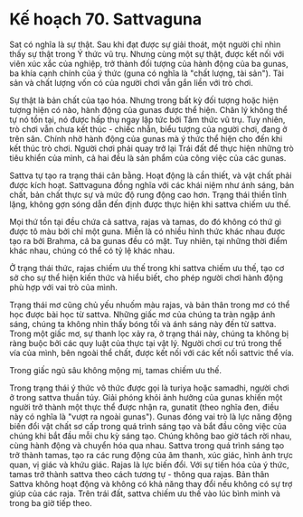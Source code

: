 # Kế hoạch 70. Sattvaguna

Sat có nghĩa là sự thật. Sau khi đạt được sự giải thoát, một người chỉ nhìn thấy sự thật trong Ý thức vũ trụ. Nhưng cùng một sự thật, được kết nối với viên xúc xắc của nghiệp, trở thành đối tượng của hành động của ba gunas, ba khía cạnh chính của ý thức (guna có nghĩa là "chất lượng, tài sản"). Tài sản và chất lượng vốn có của người chơi vẫn gắn liền với trò chơi.

Sự thật là bản chất của tạo hóa. Nhưng trong bất kỳ đối tượng hoặc hiện tượng hiện có nào, hành động của gunas được thể hiện. Chân lý không thể tự nó tồn tại, nó được hấp thụ ngay lập tức bởi Tâm thức vũ trụ. Tuy nhiên, trò chơi vẫn chưa kết thúc - chiếc nhẫn, biểu tượng của người chơi, đang ở trên sân. Chính nhờ hành động của gunas mà ý thức thể hiện cho đến khi kết thúc trò chơi. Người chơi phải quay trở lại Trái đất để thực hiện những trò tiêu khiển của mình, cả hai đều là sản phẩm của công việc của các gunas.

Sattva tự tạo ra trạng thái cân bằng. Hoạt động là cần thiết, và vật chất phải được kích hoạt. Sattvaguna đồng nghĩa với các khái niệm như ánh sáng, bản chất, bản chất thực sự và mức độ rung động cao hơn. Trạng thái thiền tĩnh lặng, không gợn sóng dẫn đến định được thực hiện khi sattva chiếm ưu thế.

Mọi thứ tồn tại đều chứa cả sattva, rajas và tamas, do đó không có thứ gì được tô màu bởi chỉ một guna. Miễn là có nhiều hình thức khác nhau được tạo ra bởi Brahma, cả ba gunas đều có mặt. Tuy nhiên, tại những thời điểm khác nhau, chúng có thể có tỷ lệ khác nhau.

Ở trạng thái thức, rajas chiếm ưu thế trong khi sattva chiếm ưu thế, tạo cơ sở cho sự thể hiện kiến thức và hiểu biết, cho phép người chơi hành động phù hợp với vai trò của mình.

Trạng thái mơ cũng chủ yếu nhuốm màu rajas, và bản thân trong mơ có thể học được bài học từ sattva. Những giấc mơ của chúng ta tràn ngập ánh sáng, chúng ta không nhìn thấy bóng tối và ánh sáng này đến từ sattva. Trong một giấc mơ, sự thanh lọc xảy ra, ở trạng thái này, chúng ta không bị ràng buộc bởi các quy luật của thực tại vật lý. Người chơi cư trú trong thể vía của mình, bên ngoài thể chất, được kết nối với các kết nối sattvic thể vía.

Trong giấc ngủ sâu không mộng mị, tamas chiếm ưu thế.

Trong trạng thái ý thức vô thức được gọi là turiya hoặc samadhi, người chơi ở trong sattva thuần túy. Giải phóng khỏi ảnh hưởng của gunas khiến một người trở thành một thực thể được nhận ra, gunatit (theo nghĩa đen, điều này có nghĩa là "vượt ra ngoài gunas"). Gunas đóng vai trò là lực năng động biến đổi vật chất sơ cấp trong quá trình sáng tạo và bắt đầu công việc của chúng khi bắt đầu mỗi chu kỳ sáng tạo. Chúng không bao giờ tách rời nhau, cùng hành động và chuyển hóa qua nhau. Sattva trong quá trình sáng tạo trở thành tamas, tạo ra các rung động của âm thanh, xúc giác, hình ảnh trực quan, vị giác và khứu giác. Rajas là lực biến đổi. Với sự tiến hóa của ý thức, tamas trở thành sattva theo cách tương tự - thông qua rajas. Bản thân Sattva không hoạt động và không có khả năng thay đổi nếu không có sự trợ giúp của các raja. Trên trái đất, sattva chiếm ưu thế vào lúc bình minh và trong ba giờ tiếp theo.
